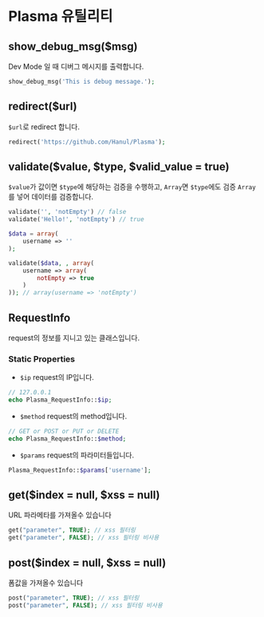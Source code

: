 # Plasma 유틸리티

## show_debug_msg($msg)
Dev Mode 일 때 디버그 메시지를 출력합니다.
```php
show_debug_msg('This is debug message.');
```

## redirect($url)
`$url`로 redirect 합니다.
```php
redirect('https://github.com/Hanul/Plasma');
```

## validate($value, $type, $valid_value = true)
`$value`가 값이면 `$type`에 해당하는 검증을 수행하고, `Array`면 `$type`에도 검증 `Array`를 넣어 데이터를 검증합니다.
```php
validate('', 'notEmpty') // false
validate('Hello!', 'notEmpty') // true

$data = array(
	username => ''
);

validate($data, , array(
	username => array(
		notEmpty => true
	)
)); // array(username => 'notEmpty')
```

## RequestInfo
request의 정보를 지니고 있는 클래스입니다.

### Static Properties
- `$ip` request의 IP입니다.
```php
// 127.0.0.1
echo Plasma_RequestInfo::$ip;
```
- `$method` request의 method입니다.
```php
// GET or POST or PUT or DELETE
echo Plasma_RequestInfo::$method;
```
- `$params` request의 파라미터들입니다.
```php
Plasma_RequestInfo::$params['username'];
```

## get($index = null, $xss = null)
URL 파라메타를 가져올수 있습니다
```php
get("parameter", TRUE); // xss 필터링
get("parameter", FALSE); // xss 필터링 비사용
```

## post($index = null, $xss = null)
폼값을 가져올수 있습니다
```php
post("parameter", TRUE); // xss 필터링
post("parameter", FALSE); // xss 필터링 비사용
```
